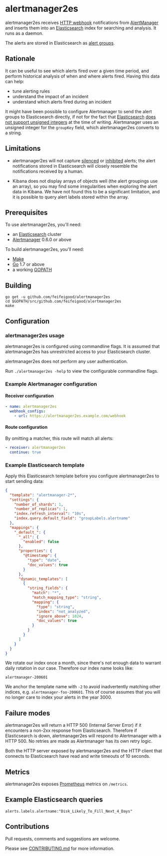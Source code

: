 # alertmanager2es

alertmanager2es receives [HTTP webhook][] notifications from [AlertManager][]
and inserts them into an [Elasticsearch][] index for searching and analysis. It
runs as a daemon.

The alerts are stored in Elasticsearch as [alert groups][].

[alert groups]: https://prometheus.io/docs/alerting/alertmanager/#grouping
[AlertManager]: https://github.com/prometheus/alertmanager
[Elasticsearch]: https://www.elastic.co/products/elasticsearch
[HTTP webhook]: https://prometheus.io/docs/alerting/configuration/#webhook-receiver-<webhook_config>

## Rationale

It can be useful to see which alerts fired over a given time period, and
perform historical analysis of when and where alerts fired. Having this data
can help:

- tune alerting rules
- understand the impact of an incident
- understand which alerts fired during an incident

It might have been possible to configure Alertmanager to send the alert groups
to Elasticsearch directly, if not for the fact that [Elasticsearch][] [does not
support unsigned integers][] at the time of writing. Alertmanager uses an
unsigned integer for the `groupKey` field, which alertmanager2es converts to a
string.

[does not support unsigned integers]: https://github.com/elastic/elasticsearch/issues/13951

## Limitations

- alertmanager2es will not capture [silenced][] or [inhibited][] alerts; the alert
  notifications stored in Elasticsearch will closely resemble the notifications
  received by a human.

[silenced]: https://prometheus.io/docs/alerting/alertmanager/#silences
[inhibited]: https://prometheus.io/docs/alerting/alertmanager/#inhibition

- Kibana does not display arrays of objects well (the alert groupings use an
  array), so you may find some irregularities when exploring the alert data in
  Kibana. We have not found this to be a significant limitation, and it is
  possible to query alert labels stored within the array.

## Prerequisites

To use alertmanager2es, you'll need:

- an [Elasticsearch][] cluster
- [Alertmanager][] 0.6.0 or above

To build alertmanager2es, you'll need:

- [Make][]
- [Go][] 1.7 or above
- a working [GOPATH][]

[Make]: https://www.gnu.org/software/make/
[Go]: https://golang.org/dl/
[GOPATH]: https://golang.org/cmd/go/#hdr-GOPATH_environment_variable

## Building

    go get -u github.com/feifeigood/alertmanager2es
    cd $GOPATH/src/github.com/feifeigood/alertmanager2es
    make

## Configuration

### alertmanager2es usage

alertmanager2es is configured using commandline flags. It is assumed that
alertmanager2es has unrestricted access to your Elasticsearch cluster.

alertmanager2es does not perform any user authentication.

Run `./alertmanager2es -help` to view the configurable commandline flags.

### Example Alertmanager configuration

#### Receiver configuration

```yaml
- name: alertmanager2es
  webhook_configs:
    - url: https://alertmanager2es.example.com/webhook
```

#### Route configuration

By omitting a matcher, this route will match all alerts:

```yaml
- receiver: alertmanager2es
  continue: true
```

### Example Elasticsearch template

Apply this Elasticsearch template before you configure alertmanager2es to start
sending data:

```json
{
  "template": "alertmanager-2*",
  "settings": {
    "number_of_shards": 1,
    "number_of_replicas": 1,
    "index.refresh_interval": "10s",
    "index.query.default_field": "groupLabels.alertname"
  },
  "mappings": {
    "_default_": {
      "_all": {
        "enabled": false
      },
      "properties": {
        "@timestamp": {
          "type": "date",
          "doc_values": true
        }
      },
      "dynamic_templates": [
        {
          "string_fields": {
            "match": "*",
            "match_mapping_type": "string",
            "mapping": {
              "type": "string",
              "index": "not_analyzed",
              "ignore_above": 1024,
              "doc_values": true
            }
          }
        }
      ]
    }
  }
}
```

We rotate our index once a month, since there's not enough data to warrant
daily rotation in our case. Therefore our index name looks like:

    alertmanager-200601

We anchor the template name with `-2` to avoid inadvertently matching other
indices, e.g.  `alertmanager-foo-200601`. This of course assumes that you will
no longer care to index your alerts in the year 3000.

## Failure modes

alertmanager2es will return a HTTP 500 (Internal Server Error) if it encounters
a non-2xx response from Elasticsearch. Therefore if Elasticsearch is down,
alertmanager2es will respond to Alertmanager with a HTTP 500. No retries are
made as Alertmanager has its own retry logic.

Both the HTTP server exposed by alertmanager2es and the HTTP client that
connects to Elasticsearch have read and write timeouts of 10 seconds.

## Metrics

alertmanager2es exposes [Prometheus][] metrics on `/metrics`.

[Prometheus]: https://prometheus.io/

## Example Elasticsearch queries

    alerts.labels.alertname:"Disk_Likely_To_Fill_Next_4_Days"

## Contributions

Pull requests, comments and suggestions are welcome.

Please see [CONTRIBUTING.md](CONTRIBUTING.md) for more information.
